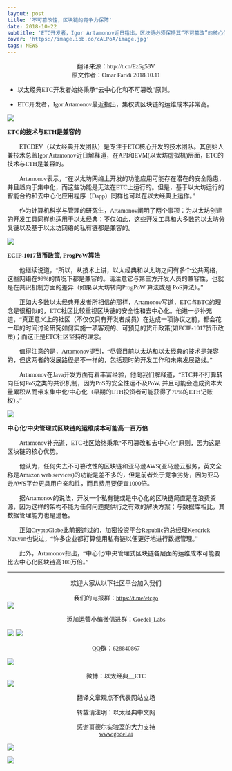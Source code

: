 ```yaml
---
layout: post
title: '不可篡改性，区块链的竞争力保障'
date: 2018-10-22
subtitle: 'ETC开发者，Igor Artamonov近日指出，区块链必须保持其“不可篡改”的核心优势才可保持竞争力，而中心化区块链的运营和维护成本会非常高。'
cover: 'https://image.ibb.co/cALPoA/image.jpg'
tags: NEWS
---
```



<center><font face="微软雅黑">翻译来源：http://t.cn/Ez6g58V</font></center>
<center><font face="微软雅黑">原文作者：Omar Faridi 2018.10.11</font></center>


- <font face="微软雅黑">以太经典ETC开发者始终秉承“去中心化和不可篡改”原则。</font>


- <font face="微软雅黑">ETC开发者，Igor Artamonov最近指出，集权式区块链的运维成本非常高。</font>

![](https://image.ibb.co/j2zQTA/ETH-ETC.jpg)

**<font face="微软雅黑">ETC的技术与ETH是兼容的</font>**

&emsp;&emsp;<font face="微软雅黑">ETCDEV（以太经典开发团队）是专注于ETC核心开发的技术团队。其创始人兼技术总监Igor Artamonov近日解释道，在API和EVM(以太坊虚拟机)层面，ETC的技术与ETH是兼容的。</font>

&emsp;&emsp;<font face="微软雅黑">Artamonov表示，“在以太坊网络上开发的功能应用可能存在潜在的安全隐患，并且趋向于集中化，而这些功能是无法在ETC上运行的。但是，基于以太坊运行的智能合约和去中心化应用程序（Dapp）同样也可以在以太经典上运作。”</font>

&emsp;&emsp;<font face="微软雅黑">作为计算机科学与管理的研究生，Artamonov阐明了两个事项：为以太坊创建的开发工具同样也适用于以太经典；不仅如此，这些开发工具和大多数的以太坊分叉链以及基于以太坊网络的私有链都是兼容的。</font>

![](https://image.ibb.co/cgPEMV/ECIP-1017.png)

**<font face="微软雅黑">ECIP-1017货币政策, ProgPoW算法</font>**

&emsp;&emsp;<font face="微软雅黑">他继续说道，“所以，从技术上讲，以太经典和以太坊之间有多个公共网络，这些网络在99%的情况下都是兼容的。请注意它与第三方开发人员的兼容性，也就是在共识机制方面的差异（如果以太坊转向ProgPoW 算法或是 PoS算法）。”</font>

&emsp;&emsp;<font face="微软雅黑">正如大多数以太经典开发者所相信的那样，Artamonov写道，ETC与BTC的理念是很相似的，ETC社区比较重视区块链的安全性和去中心化。他进一步补充道，“真正意义上的社区（不仅仅只有开发者成员）在达成一项协议之前，都会花一年的时间讨论研究如何实施一项客观的、可预见的货币政策(如ECIP-1017货币政策)；而这正是ETC社区坚持的理念。</font>

&emsp;&emsp;<font face="微软雅黑">值得注意的是，Artamonov提到，“尽管目前以太坊和以太经典的技术是兼容的，但这两者的发展路径是不一样的，包括现时的开发工作和未来发展路线。”</font>

&emsp;&emsp;<font face="微软雅黑">Artamonov在Java开发方面有着丰富经验，他向我们解释道，“ETC并不打算转向任何PoS之类的共识机制，因为PoS的安全性远不及PoW, 并且可能会造成资本大量累积从而带来集中化/中心化（早期的ETH投资者可能获得了70%的ETH记账权）。”</font>

![](https://image.ibb.co/dkfX8A/image.png)

**<font face="微软雅黑">中心化/中央管理式区块链的运维成本可能高一百万倍</font>**

&emsp;&emsp;<font face="微软雅黑">Artamonov补充道，ETC社区始终秉承“不可篡改和去中心化”原则，因为这是区块链的核心优势。</font>

&emsp;&emsp;<font face="微软雅黑">他认为，任何失去不可篡改性的区块链和亚马逊AWS(亚马逊云服务，英文全称是Amazon web services)的功能是差不多的，但是前者处于竞争劣势，因为亚马逊AWS平台更具用户亲和性，而且费用要便宜1000倍。</font>

&emsp;&emsp;<font face="微软雅黑">据Artamonov的说法，开发一个私有链或是中心化的区块链简直是在浪费资源，因为这样的架构不能为任何问题提供行之有效的解决方案；与数据库相比，其数据管理能力也是逊色。</font>

&emsp;&emsp;<font face="微软雅黑">正如CryptoGlobe此前报道过的，加密投资平台Republic的总经理Kendrick Nguyen也说过，“许多企业都打算使用私有链以便更好地进行数据管理。”</font>

&emsp;&emsp;<font face="微软雅黑">此外，Artamonov指出，“中心化/中央管理式区块链各层面的运维成本可能要比去中心化区块链高100万倍。”</font>



***
<font face="微软雅黑"><center>欢迎大家从以下社区平台加入我们</center></font>


<font face="微软雅黑"><center>我们的电报群：https://t.me/etcgo</center></font>
![](https://image.ibb.co/dDg5iA/image.jpg)

<font face="微软雅黑"><center>添加运营小编微信进群：Goedel_Labs</center></font>

![](https://preview.ibb.co/hnL6OA/G.jpg)
![](https://preview.ibb.co/bZ4pbV/Yan.jpg)


<font face="微软雅黑"><center>QQ群：628840867</center></font>

![](https://image.ibb.co/fTYFGV/QQ.jpg)

<font face="微软雅黑"><center>微博：以太经典＿ETC</center></font>
![](https://preview.ibb.co/f2cWqq/weibo.jpg)

<font face="微软雅黑"><center>翻译文章观点不代表网站立场</center></font>


<font face="微软雅黑"><center>转载请注明：以太经典中文网</center></font>


<font face="微软雅黑"><center>感谢哥德尔实验室的大力支持</center></font>
[<font face="微软雅黑"><center>www.godel.ai</center></font>](http://www.godel.ai)

![](https://image.ibb.co/mGe2Qq/image.jpg)

[![](https://image.ibb.co/miAkrp/01.jpg)](http://goedel.ai)
